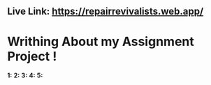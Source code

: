 ## Live Link: https://repairrevivalists.web.app/

# Writhing About my Assignment Project !

**1:**
**2:**
**3:**
**4:**
**5:**
